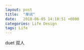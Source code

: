 ```yaml
---
layout: post
title:  "单词"
date:   2018-06-05 14:10:51 +0800
categories: Life Design
tags: Life
---
```


duet   双人 
